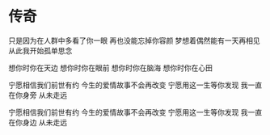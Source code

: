 # 传奇
只是因为在人群中多看了你一眼
再也没能忘掉你容颜 
梦想着偶然能有一天再相见 
从此我开始孤单思念 

想你时你在天边 
想你时你在眼前 
想你时你在脑海
想你时你在心田 

宁愿相信我们前世有约 
今生的爱情故事不会再改变 
宁愿用这一生等你发现
我一直在你身旁 
从未走远 

宁愿相信我们前世有约 
今生的爱情故事不会再改变 
宁愿用这一生等你发现 
我一直在你身边 
从未走远 